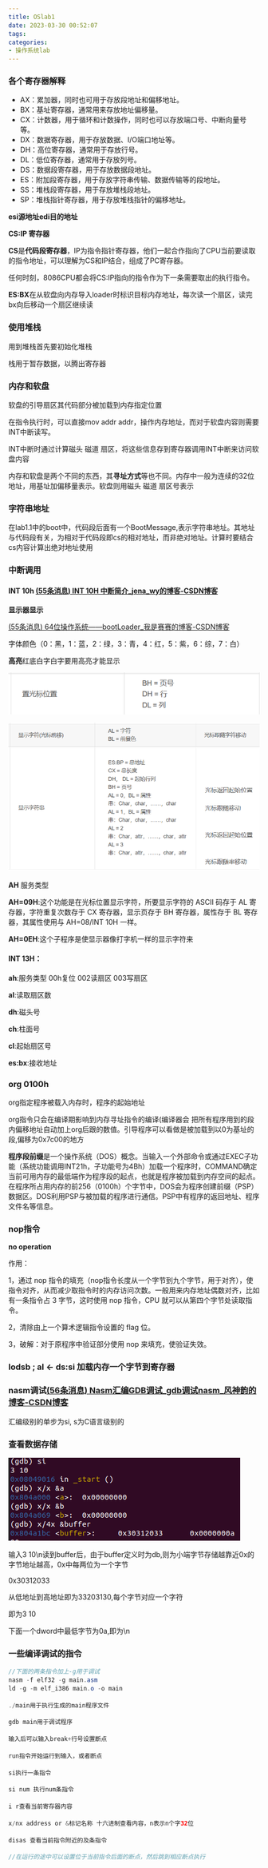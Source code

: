 ```yaml
---
title: OSlab1
date: 2023-03-30 00:52:07
tags:
categories:
- 操作系统lab
---
```


### 各个寄存器解释

- AX：累加器，同时也可用于存放段地址和偏移地址。
- BX：基址寄存器，通常用来存放地址偏移量。
- CX：计数器，用于循环和计数操作，同时也可以存放端口号、中断向量号等。
- DX：数据寄存器，用于存放数据、I/O端口地址等。
- DH：高位寄存器，通常用于存放行号。
- DL：低位寄存器，通常用于存放列号。
- DS：数据段寄存器，用于存放数据段地址。
- ES：附加段寄存器，用于存放字符串传输、数据传输等的段地址。
- SS：堆栈段寄存器，用于存放堆栈段地址。
- SP：堆栈指针寄存器，用于存放堆栈指针的偏移地址。

**esi源地址edi目的地址**

**CS:IP 寄存器**

**CS**是**代码段寄存器**，IP为指令指针寄存器，他们一起合作指向了CPU当前要读取的指令地址，可以理解为CS和IP结合，组成了PC寄存器。

任何时刻，8086CPU都会将CS:IP指向的指令作为下一条需要取出的执行指令。

**ES:BX**在从软盘向内存导入loader时标识目标内存地址，每次读一个扇区，读完bx向后移动一个扇区继续读

### 使用堆栈

用到堆栈首先要初始化堆栈

栈用于暂存数据，以腾出寄存器

### 内存和软盘

软盘的引导扇区其代码部分被加载到内存指定位置

在指令执行时，可以直接mov addr addr，操作内存地址，而对于软盘内容则需要INT中断读写。

INT中断时通过计算磁头 磁道 扇区，将这些信息存到寄存器调用INT中断来访问软盘内容

内存和软盘是两个不同的东西，其**寻址方式**等也不同。内存中一般为连续的32位地址，用基址加偏移量表示。软盘则用磁头 磁道 扇区号表示

### 字符串地址

在lab1.1中的boot中，代码段后面有一个BootMessage,表示字符串地址。其地址与代码段有关，为相对于代码段即cs的相对地址，而非绝对地址。计算时要结合cs内容计算出绝对地址使用

### 中断调用

#### INT 10h             [(55条消息) INT 10H 中断简介_jena_wy的博客-CSDN博客](https://blog.csdn.net/wyyy2088511/article/details/118943120)

**显示器显示**

[(55条消息) 64位操作系统——bootLoader_我是赛赛的博客-CSDN博客](https://blog.csdn.net/qq_17853613/article/details/109127807)

字体颜色（0：黑，1：蓝，2：绿，3：青，4：红，5：紫，6：综，7：白）

**高亮**红底白字白字要用高亮才能显示

![image-20230329170948282](OSlab1/image-20230329170948282.png)

![image-20230329170919410](OSlab1/image-20230329170919410.png)

**AH** 服务类型

 **AH=09H**:这个功能是在光标位置显示字符，所要显示字符的 ASCII 码存于 AL 寄存器，字符重复次数存于 CX 寄存器，显示页存于 BH 寄存器，属性存于 BL 寄存器，其属性使用与 AH=08/INT 10H 一样。

**AH=0EH**:这个子程序是使显示器像打字机一样的显示字符来

#### INT 13H：

**ah**:服务类型 00h复位 002读扇区 003写扇区

**al**:读取扇区数

**dh**:磁头号

**ch**:柱面号

**cl**:起始扇区号

**es:bx**:接收地址

### org 0100h

org指定程序被载入内存时，程序的起始地址

org指令只会在编译期影响到内存寻址指令的编译(编译器会 把所有程序用到的段内偏移地址自动加上org后跟的数值。引导程序可以看做是被加载到以0为基址的段,偏移为0x7c00的地方

**程序段前缀**是一个操作系统（DOS）概念。当输入一个外部命令或通过EXEC子功能（系统功能调用INT21h，子功能号为4Bh）加载一个程序时，COMMAND确定当前可用内存的最低端作为程序段的起点，也就是程序被加载到内存空间的起点。在程序所占用内存的前256（0100h）个字节中，DOS会为程序创建前缀（PSP）数据区。DOS利用PSP与被加载的程序进行通信。PSP中有程序的返回地址、程序文件名等信息。

### nop指令

**no operation**

作用：

1，通过 nop 指令的填充（nop指令长度从一个字节到九个字节，用于对齐），使指令对齐，从而减少取指令时的内存访问次数。一般用来内存地址偶数对齐，比如有一条指令占 3 字节，这时使用 nop 指令，CPU 就可以从第四个字节处读取指令。

2，清除由上一个算术逻辑指令设置的 flag 位。

3，破解：对于原程序中验证部分使用 nop 来填充，使验证失效。	

### lodsb        ; al <- ds:si 加载内存一个字节到寄存器

### nasm调试[(56条消息) Nasm汇编GDB调试_gdb调试nasm_风神韵的博客-CSDN博客](https://blog.csdn.net/fengshenyun/article/details/116955070)

汇编级别的单步为si, s为C语言级别的

### 查看数据存储

![image-20230401170742688](OSlab1/image-20230401170742688.png)

输入3 10\n读到buffer后，由于buffer定义时为db,则为小端字节存储越靠近0x的字节地址越高，0x中每两位为一个字节

0x30312033

从低地址到高地址即为33203130,每个字节对应一个字符

即为3 10

下面一个dword中最低字节为0a,即为\n

### 一些编译调试的指令

```java
//下面的两条指令加上-g用于调试
nasm -f elf32 -g main.asm
ld -g -m elf_i386 main.o -o main 
    
./main用于执行生成的main程序文件
    
gdb main用于调试程序
    
输入后可以输入break+行号设置断点
    
run指令开始运行到输入，或者断点
    
si执行一条指令
    
si num 执行num条指令
    
i r查看当前寄存器内容
    
x/nx address or &标记名称 十六进制查看内容，n表示n个字32位
    
disas 查看当前指令附近的及条指令
    
//在运行的途中可以设置位于当前指令后面的断点，然后跳到相应断点执行
```

